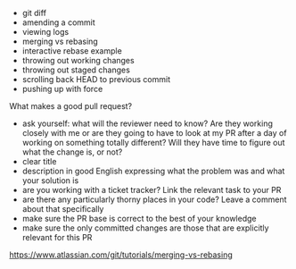 ---
---


- git diff
- amending a commit
- ‎viewing logs
- merging vs rebasing
- interactive ‎rebase example
- ‎throwing out working changes
- ‎throwing out staged changes
- ‎scrolling back HEAD to previous commit
- ‎pushing up with force

What makes a good pull request?
- ask yourself: what will the reviewer need to know? Are they working closely with me or are they going to have to look at my PR after a day of working  on something totally different? Will they have time to figure out what the change is, or not?
- ‎clear title
- ‎description in good English expressing what the problem was and what your solution is
- ‎are you working with a ticket tracker? Link the relevant task to your PR
- ‎are there any particularly thorny places in your code? Leave a comment about that specifically
- ‎make sure the PR base is correct to the best of your knowledge
- ‎make sure the only committed changes are those that are explicitly relevant for this PR


https://www.atlassian.com/git/tutorials/merging-vs-rebasing
